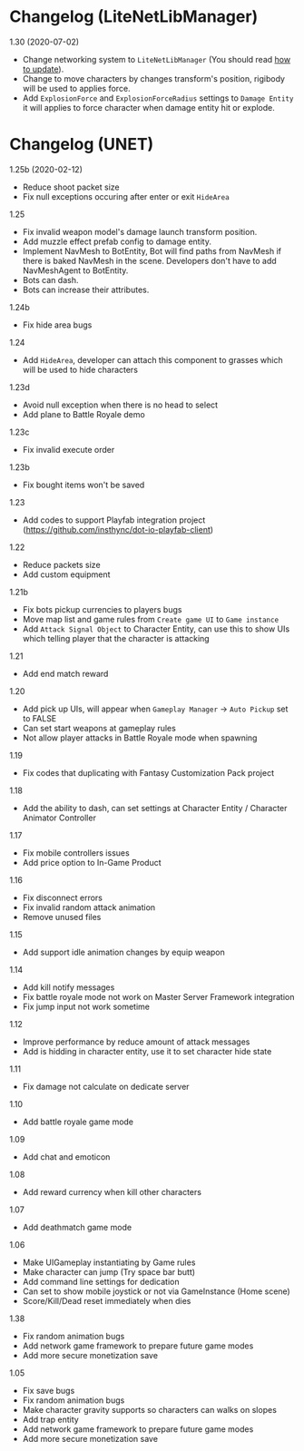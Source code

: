 # Changelog (LiteNetLibManager)

1.30 (2020-07-02)
- Change networking system to `LiteNetLibManager` (You should read [how to update](../pages/104-update-to-litenetlib.md)).
- Change to move characters by changes transform's position, rigibody will be used to applies force.
- Add `ExplosionForce` and `ExplosionForceRadius` settings to `Damage Entity` it will applies to force character when damage entity hit or explode.

# Changelog (UNET)

1.25b (2020-02-12)
- Reduce shoot packet size
- Fix null exceptions occuring after enter or exit `HideArea`

1.25
- Fix invalid weapon model's damage launch transform position.
- Add muzzle effect prefab config to damage entity.
- Implement NavMesh to BotEntity, Bot will find paths from NavMesh if there is baked NavMesh in the scene. Developers don't have to add NavMeshAgent to BotEntity.
- Bots can dash.
- Bots can increase their attributes.

1.24b
- Fix hide area bugs

1.24
- Add `HideArea`, developer can attach this component to grasses which will be used to hide characters

1.23d
- Avoid null exception when there is no head to select
- Add plane to Battle Royale demo

1.23c
- Fix invalid execute order

1.23b
- Fix bought items won't be saved

1.23
- Add codes to support Playfab integration project (https://github.com/insthync/dot-io-playfab-client)

1.22
- Reduce packets size
- Add custom equipment

1.21b
- Fix bots pickup currencies to players bugs
- Move map list and game rules from `Create game UI` to `Game instance`
- Add `Attack Signal Object` to Character Entity, can use this to show UIs which telling player that the character is attacking

1.21
- Add end match reward

1.20
- Add pick up UIs, will appear when `Gameplay Manager` -> `Auto Pickup` set to FALSE
- Can set start weapons at gameplay rules
- Not allow player attacks in Battle Royale mode when spawning

1.19
- Fix codes that duplicating with Fantasy Customization Pack project

1.18
- Add the ability to dash, can set settings at Character Entity / Character Animator Controller

1.17
- Fix mobile controllers issues
- Add price option to In-Game Product

1.16
- Fix disconnect errors
- Fix invalid random attack animation
- Remove unused files 

1.15
- Add support idle animation changes by equip weapon

1.14
- Add kill notify messages
- Fix battle royale mode not work on Master Server Framework integration
- Fix jump input not work sometime

1.12
- Improve performance by reduce amount of attack messages
- Add is hidding in character entity, use it to set character hide state

1.11
- Fix damage not calculate on dedicate server

1.10
- Add battle royale game mode

1.09
- Add chat and emoticon

1.08
- Add reward currency when kill other characters

1.07
- Add deathmatch game mode

1.06
- Make UIGameplay instantiating by Game rules
- Make character can jump (Try space bar butt)
- Add command line settings for dedication
- Can set to show mobile joystick or not via GameInstance (Home scene)
- Score/Kill/Dead reset immediately when dies

1.38
- Fix random animation bugs
- Add network game framework to prepare future game modes
- Add more secure monetization save

1.05
- Fix save bugs
- Fix random animation bugs
- Make character gravity supports so characters can walks on slopes
- Add trap entity
- Add network game framework to prepare future game modes
- Add more secure monetization save
